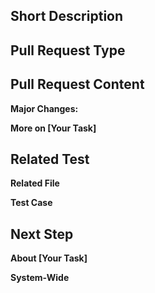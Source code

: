 ## Short Description


## Pull Request Type


## Pull Request Content

**Major Changes:**

**More on [Your Task]**


## Related Test

**Related File**


**Test Case**


## Next Step

**About [Your Task]**


**System-Wide**
